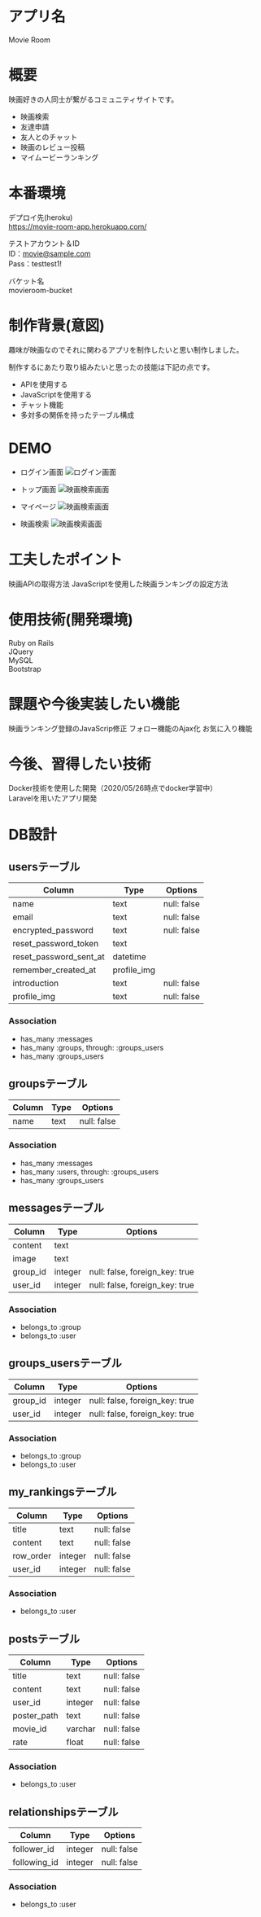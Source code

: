 # アプリ名
Movie Room  

# 概要
映画好きの人同士が繋がるコミュニティサイトです。
* 映画検索
* 友達申請
* 友人とのチャット
* 映画のレビュー投稿
* マイムービーランキング


# 本番環境
デプロイ先(heroku)  
https://movie-room-app.herokuapp.com/

テストアカウント＆ID  
ID：movie@sample.com  
Pass：testtest1!

バケット名  
movieroom-bucket

# 制作背景(意図)
趣味が映画なのでそれに関わるアプリを制作したいと思い制作しました。

制作するにあたり取り組みたいと思ったの技能は下記の点です。  
* APIを使用する
* JavaScriptを使用する
* チャット機能
* 多対多の関係を持ったテーブル構成


# DEMO
* ログイン画面
![ログイン画面](app/assets/images/movie_room_login.jpg)

* トップ画面
![映画検索画面](app/assets/images/movie_room_top.jpg)

* マイページ
![映画検索画面](app/assets/images/movie_room_my_profile.png)

* 映画検索
![映画検索画面](app/assets/images/movie_room_movie_search.jpg)


# 工夫したポイント
映画APIの取得方法
JavaScriptを使用した映画ランキングの設定方法

# 使用技術(開発環境)
Ruby on Rails  
JQuery  
MySQL  
Bootstrap  

# 課題や今後実装したい機能
映画ランキング登録のJavaScrip修正
フォロー機能のAjax化
お気に入り機能

# 今後、習得したい技術
Docker技術を使用した開発（2020/05/26時点でdocker学習中）  
Laravelを用いたアプリ開発

# DB設計

## usersテーブル

|Column|Type|Options|
|------|----|-------|
|name|text|null: false|
|email|text|null: false|
|encrypted_password|text|null: false|
|reset_password_token|text| |
|reset_password_sent_at|datetime| |
|remember_created_at|profile_img| |
|introduction|text|null: false|
|profile_img|text|null: false|

### Association
- has_many :messages
- has_many :groups, through: :groups_users
- has_many :groups_users


## groupsテーブル

|Column|Type|Options|
|------|----|-------|
|name|text|null: false|

### Association
- has_many :messages
- has_many :users, through: :groups_users
- has_many :groups_users


## messagesテーブル

|Column|Type|Options|
|------|----|-------|
|content|text| |
|image|text| |
|group_id|integer|null: false, foreign_key: true|
|user_id|integer|null: false, foreign_key: true|

### Association
- belongs_to :group
- belongs_to :user


## groups_usersテーブル

|Column|Type|Options|
|------|----|-------|
|group_id|integer|null: false, foreign_key: true|
|user_id|integer|null: false, foreign_key: true|

### Association
- belongs_to :group
- belongs_to :user


## my_rankingsテーブル
|Column|Type|Options|
|------|----|-------|
|title|text|null: false|
|content|text|null: false|
|row_order|integer|null: false|
|user_id|integer|null: false|

### Association
- belongs_to :user

## postsテーブル
|Column|Type|Options|
|------|----|-------|
|title|text|null: false|
|content|text|null: false|
|user_id|integer|null: false|
|poster_path|text|null: false|
|movie_id|varchar|null: false|
|rate|float|null: false|

### Association
- belongs_to :user

## relationshipsテーブル
|Column|Type|Options|
|------|----|-------|
|follower_id|integer|null: false|
|following_id|integer|null: false|

### Association
- belongs_to :user
